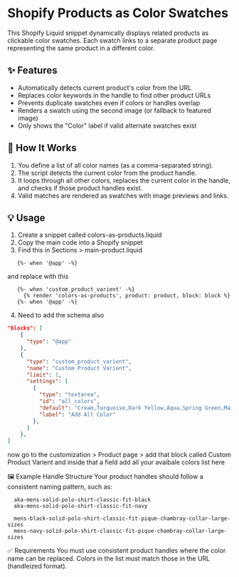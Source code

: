 # Shopify Products as Color Swatches

This Shopify Liquid snippet dynamically displays related products as clickable color swatches. Each swatch links to a separate product page representing the same product in a different color.

## ✨ Features

- Automatically detects current product's color from the URL
- Replaces color keywords in the handle to find other product URLs
- Prevents duplicate swatches even if colors or handles overlap
- Renders a swatch using the second image (or fallback to featured image)
- Only shows the "Color" label if valid alternate swatches exist

## 🧠 How It Works

1. You define a list of all color names (as a comma-separated string).
2. The script detects the current color from the product handle.
3. It loops through all other colors, replaces the current color in the handle, and checks if those product handles exist.
4. Valid matches are rendered as swatches with image previews and links.

## 💡 Usage

1. Create a snippet called colors-as-products.liquid
2. Copy the main code into a Shopify snippet
3. Find this in Sections > main-product.liquid
```liquid
   {%- when '@app' -%}
```
and replace with this
```liquid
   {%- when 'custom_product_varient' -%}
     {% render 'colors-as-products', product: product, block: block %}
   {%- when '@app' -%}
```
4. Need to add the schema also
```json
"blocks": [
    {
      "type": "@app"
    },
    {
      "type": "custom_product_varient",
      "name": "Custom Product Varient",
      "limit": 1,
      "settings": [
        {
          "type": "textarea",
          "id": "all_colors",
          "default": "Cream,Turquoise,Dark Yellow,Aqua,Spring Green,Maize,Coral,Burgundy,Heather Blue,Tangerine,Black,White,Sand,Red,Navy",
          "label": "Add All Color"
        },
      ]
    },
]
```
now go to the customization > Product page > add that block called Custom Product Varient and inside that a field add all your avaibale colors list here

🖼 Example Handle Structure
Your product handles should follow a consistent naming pattern, such as:

      aka-mens-solid-polo-shirt-classic-fit-black
      aka-mens-solid-polo-shirt-classic-fit-navy

      mens-black-solid-polo-shirt-classic-fit-pique-chambray-collar-large-sizes
      mens-navy-solid-polo-shirt-classic-fit-pique-chambray-collar-large-sizes

✅ Requirements
You must use consistent product handles where the color name can be replaced.
Colors in the list must match those in the URL (handleized format).

